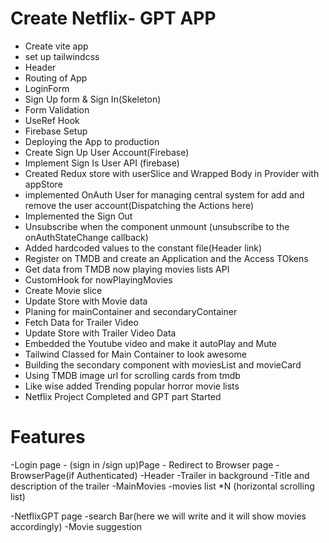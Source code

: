 # Create Netflix- GPT APP
   - Create vite app
   - set up tailwindcss
   - Header
   - Routing of App
   - LoginForm
   - Sign Up form & Sign In(Skeleton)
   - Form Validation
   - UseRef Hook
   - Firebase Setup
   - Deploying the App to production
   - Create Sign Up User Account(Firebase)
   - Implement Sign Is User API (firebase)
   - Created Redux store with userSlice and Wrapped Body in Provider with appStore
   -  implemented OnAuth User for managing central system for add and remove the user account(Dispatching the      Actions here)
   - Implemented the Sign Out
   - Unsubscribe when the component unmount (unsubscribe to the onAuthStateChange callback)
   - Added hardcoded values to the constant file(Header link)
   - Register on TMDB and create an Application and the Access TOkens
   - Get data from TMDB now playing movies lists API
   - CustomHook for nowPlayingMovies
   - Create Movie slice
   - Update Store with Movie data
   - Planing for mainContainer and secondaryContainer
   - Fetch Data for Trailer Video
   - Update Store with Trailer Video Data
   - Embedded the Youtube video and make it autoPlay and Mute
   - Tailwind Classed for Main Container to look awesome
   - Building the secondary component with moviesList and movieCard
   - Using TMDB image url for scrolling cards from tmdb
   - Like wise added Trending popular horror movie lists
   - Netflix Project Completed and GPT part Started


 # Features
 -Login page
    - (sign in /sign up)Page
     - Redirect to Browser page
 -BrowserPage(if Authenticated)
   -Header
   -Trailer in background
   -Title and description of the trailer
   -MainMovies
     -movies list *N (horizontal scrolling list)

   -NetflixGPT page
     -search Bar(here we will write and it will show movies accordingly) 
     -Movie suggestion 